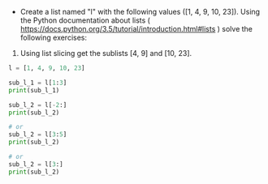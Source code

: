 * Create a list named "l" with the following values ([1, 4, 9, 10, 23]). Using the Python documentation about lists
( https://docs.python.org/3.5/tutorial/introduction.html#lists ) solve the following exercises:

1. Using list slicing get the sublists [4, 9] and [10, 23].

```python
l = [1, 4, 9, 10, 23]

sub_l_1 = l[1:3]
print(sub_l_1)

sub_l_2 = l[-2:]
print(sub_l_2)

# or
sub_l_2 = l[3:5]
print(sub_l_2)

# or
sub_l_2 = l[3:]
print(sub_l_2)
```
